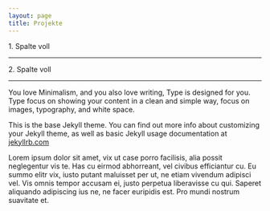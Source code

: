 ```yaml
---
layout: page
title: Projekte
---
```


<div class="o-grid">
  
  <div class="o-grid__col--full">
  1. Spalte voll
    <hr>
  </div>

  <div class="o-grid__col--full">
  2. Spalte voll
  </div>
    
</div>
<hr>


You love Minimalism, and you also love writing, Type is designed for you. Type focus on showing your content in a clean and simple way, focus on images, typography, and white space.

This is the base Jekyll theme. You can find out more info about customizing your Jekyll theme, as well as basic Jekyll usage documentation at [jekyllrb.com](http://jekyllrb.com/)

Lorem ipsum dolor sit amet, vix ut case porro facilisis, alia possit neglegentur vis te. Has cu eirmod abhorreant, vel civibus efficiantur cu. Eu summo elitr vix, iusto putant maluisset per ut, ne etiam vivendum adipisci vel. Vis omnis tempor accusam ei, justo perpetua liberavisse cu qui. Saperet aliquando adipiscing ius ne, ne facer euripidis est. Pro mundi nostrum suavitate et.
